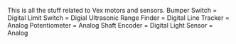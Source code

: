 This is all the stuff related to Vex motors and sensors.
Bumper Switch = Digital
Limit Switch = Digial
Ultrasonic Range Finder = Digital
Line Tracker = Analog
Potentiometer = Analog
Shaft Encoder = Digital
Light Sensor = Analog
